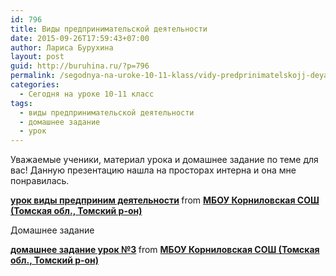 ```yaml
---
id: 796
title: Виды предпринимательской деятельности
date: 2015-09-26T17:59:43+07:00
author: Лариса Бурухина
layout: post
guid: http://buruhina.ru/?p=796
permalink: /segodnya-na-uroke-10-11-klass/vidy-predprinimatelskojj-deyatelnosti
categories:
  - Сегодня на уроке 10-11 класс
tags:
  - виды предпринимательской деятельности
  - домашнее задание
  - урок
---
```

Уважаемые ученики, материал урока и домашнее задание по теме для вас! Данную презентацию нашла на просторах интерна и она мне понравилась.  


<div style="margin-bottom:5px">
  <strong> <a href="https://www.slideshare.net/viktorz1986/ss-53221151" title=" урок виды предприним деятельности" target="_blank"> урок виды предприним деятельности</a> </strong> from <strong><a href="http://www.slideshare.net/viktorz1986" target="_blank">МБОУ Корниловская СОШ (Томская обл., Томский р-он)</a></strong>
</div>

Домашнее задание  


<div style="margin-bottom:5px">
  <strong> <a href="https://www.slideshare.net/viktorz1986/3-53221203" title="домашнее задание урок №3" target="_blank">домашнее задание урок №3</a> </strong> from <strong><a href="http://www.slideshare.net/viktorz1986" target="_blank">МБОУ Корниловская СОШ (Томская обл., Томский р-он)</a></strong>
</div>